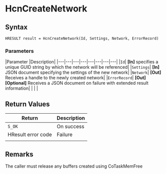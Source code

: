 # HcnCreateNetwork

## Syntax
`HRESULT result = HcnCreateNetwork(Id, Settings, Network, ErrorRecord)`

### Parameters
|Parameter     |Description|
|---|---|---|---|---|---|---|---| 
|`Id`| **[In]** specifies a unique GUID string by which the network will be referenced|
|`Settings`| **[In]** JSON document specifying the settings of the new network|
|`Network`| **[Out]** Receives a handle to the newly created network|
|`ErrorRecord`| **[Out] [Optional]** Receives a JSON document on failure with extended result information|
|    |    | 



## Return Values
|Return | Description|
|---|---|
|`S_OK`|On success|
|HResult error code|Failure|
|     |     |

## Remarks

The caller must release any buffers created using CoTaskMemFree